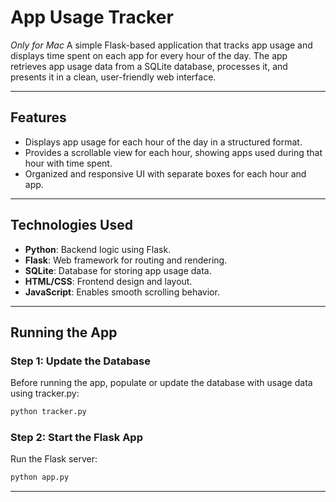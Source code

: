 # App Usage Tracker
*Only for Mac*
A simple Flask-based application that tracks app usage and displays time spent on each app for every hour of the day. The app retrieves app usage data from a SQLite database, processes it, and presents it in a clean, user-friendly web interface.

---

## Features

- Displays app usage for each hour of the day in a structured format.
- Provides a scrollable view for each hour, showing apps used during that hour with time spent.
- Organized and responsive UI with separate boxes for each hour and app.

---

## Technologies Used

- **Python**: Backend logic using Flask.
- **Flask**: Web framework for routing and rendering.
- **SQLite**: Database for storing app usage data.
- **HTML/CSS**: Frontend design and layout.
- **JavaScript**: Enables smooth scrolling behavior.

---
## Running the App

### Step 1: Update the Database
Before running the app, populate or update the database with usage data using tracker.py:

```bash
python tracker.py
```
### Step 2: Start the Flask App
Run the Flask server:
```bash
python app.py
```
---
